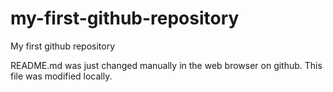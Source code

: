 # my-first-github-repository
My first github repository

README.md was just changed manually in the web browser on github. This file was modified locally.
